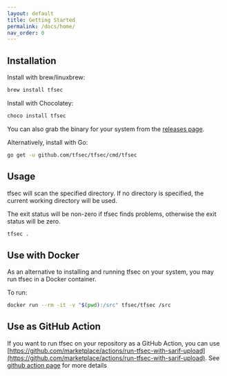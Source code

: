 ```yaml
---
layout: default
title: Getting Started
permalink: /docs/home/
nav_order: 0
---
```


## Installation

Install with brew/linuxbrew:

```bash
brew install tfsec
```

Install with Chocolatey:

```cmd
choco install tfsec
```

You can also grab the binary for your system from the [releases page](https://github.com/tfsec/tfsec/releases).

Alternatively, install with Go:

```bash
go get -u github.com/tfsec/tfsec/cmd/tfsec
```

## Usage

tfsec will scan the specified directory. If no directory is specified, the current working directory will be used.

The exit status will be non-zero if tfsec finds problems, otherwise the exit status will be zero.

```bash
tfsec .
```

## Use with Docker

As an alternative to installing and running tfsec on your system, you may
run tfsec in a Docker container.

To run:

```bash
docker run --rm -it -v "$(pwd):/src" tfsec/tfsec /src
```

## Use as GitHub Action

If you want to run tfsec on your repository as a GitHub Action, you can use [https://github.com/marketplace/actions/run-tfsec-with-sarif-upload](https://github.com/marketplace/actions/run-tfsec-with-sarif-upload). See [github action page](/docs/github_security_alerts) for more details
